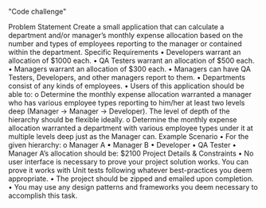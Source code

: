 "Code challenge" 

Problem Statement
Create a small application that can calculate a department and/or manager’s monthly expense
allocation based on the number and types of employees reporting to the manager or contained within
the department.
Specific Requirements
  • Developers warrant an allocation of $1000 each.
  • QA Testers warrant an allocation of $500 each.
  • Managers warrant an allocation of $300 each.
  • Managers can have QA Testers, Developers, and other managers report to them.
  • Departments consist of any kinds of employees.
  • Users of this application should be able to:
o Determine the monthly expense allocation warranted a manager who has various
employee types reporting to him/her at least two levels deep (Manager -> Manager ->
Developer). The level of depth of the hierarchy should be flexible ideally.
o Determine the monthly expense allocation warranted a department with various
employee types under it at multiple levels deep just as the Manager can.
Example Scenario
• For the given hierarchy:
  o Manager A
    ▪ Manager B
      • Developer
      • QA Tester
• Manager A’s allocation should be: $2100
Project Details & Constraints
  • No user interface is necessary to prove your project solution works. You can prove it works with
Unit tests following whatever best-practices you deem appropriate.
  • The project should be zipped and emailed upon completion.
  • You may use any design patterns and frameworks you deem necessary to accomplish this task.
